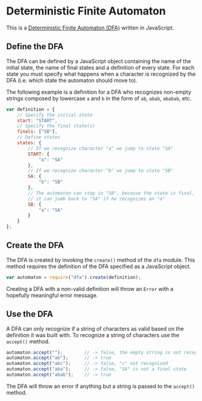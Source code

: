 # Deterministic Finite Automaton

This is a [Deterministic Finite Automaton (DFA)](http://en.wikipedia.org/wiki/Deterministic_finite_automaton) written in JavaScript.

## Define the DFA

The DFA can be defined by a JavaScript object containing the name of the initial state, the name of final states and a definition of every state. For each state you must specify what happens when a character is recognized by the DFA (i.e. which state the automaton should move to).

The following example is a definition for a DFA who recognizes non-empty strings composed by lowercase `a` and `b` in the form of `ab`, `abab`, `ababab`, etc.

```javascript
var definition = {
    // Specify the initial state
    start: "START",
    // Specify the final state(s)
    finals: ["SB"],
    // Define states
    states: {
        // If we recognize character "a" we jump to state "SA"
        START: {
            "a": "SA"
        },
        // If we recognize character "b" we jump to state "SB"
        SA: {
            "b": "SB"
        },
        // The automaton can stop in "SB", because the state is final, or
        // it can jumb back to "SA" if he recognizes an "a"
        SB: {
            "a": "SA"
        }
    }
};
```

## Create the DFA

The DFA is created by invoking the `create()` method of the `dfa` module. This method requires the definition of the DFA specified as a JavaScript object.

```javascript
var automaton = require("dfa").create(definition);
```

Creating a DFA with a non-valid definition will throw an `Error` with a hopefully meaningful error message.

## Use the DFA

A DFA can only recognize if a string of characters as valid based on the definition it was built with. To recognize a string of characters use the `accept()` method.

```javascript
automaton.accept("");        // -> false, the empty string is not recognized
automaton.accept("ab");      // -> true
automaton.accept("abc");     // -> false, "c" not recognized
automaton.accept("aba");     // -> false, "SA" is not a final state
automaton.accept("abab");    // -> true
```

The DFA will throw an error if anything but a string is passed to the `accept()` method.